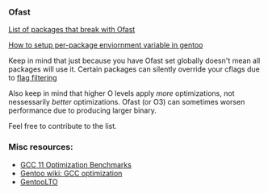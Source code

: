 ### Ofast

[List of packages that break with Ofast](https://github.com/N-R-K/Ofast/blob/master/package.env)

[How to setup per-package enviornment variable in gentoo](https://wiki.gentoo.org/wiki/Handbook:AMD64/Portage/Advanced#Per-package_environment_variables)

Keep in mind that just because you have Ofast set globally doesn't mean all packages will use it. Certain packages can silently override your cflags due to [flag filtering](https://wiki.gentoo.org/wiki/GCC_optimization#What_about_redundant_flags.3F)

Also keep in mind that higher O levels apply *more* optimizations, not nessessarily *better* optimizations. Ofast (or O3) can sometimes worsen performance due to producing larger binary.

Feel free to contribute to the list.

### Misc resources:

- [GCC 11 Optimization Benchmarks](https://www.phoronix.com/scan.php?page=article&item=amd-5950x-gcc11&num=2)
- [Gentoo wiki: GCC optimization](https://wiki.gentoo.org/wiki/GCC_optimization)
- [GentooLTO](https://github.com/InBetweenNames/gentooLTO)
